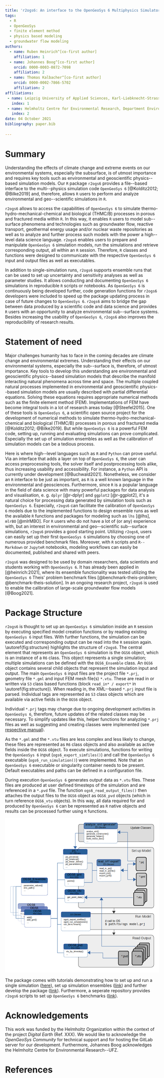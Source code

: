 ```yaml
---
title: 'r2ogs6: An interface to the OpenGeoSys 6 Multiphysics Simulator'
tags:
  - R
  - OpenGeoSys
  - finite element method
  - physics based modeling
  - groundwater flow modeling
authors:
  - name: Ruben Heinrich^[co-first author]
    affiliation: 1
  - name: Johannes Boog^[co-first author]
    orcid: 0000-0003-0872-7098
    affiliation: 2
  - name: Thomas Kalbacher^[co-first author]
    orcid: 0000-0002-7866-5702
    affiliation: 2
affiliations:
 - name: Leipzig University of Applied Sciences, Karl-Liebknecht-Strasse 132, 04277 Leipzig, Germany
   index: 1
 - name: Helmholtz Centre for Environmental Research, Department Environmental Informatics, Permoser Str. 15, 04318 Leipzig, Germany
   index: 2
date: 04 October 2021
bibliography: paper.bib

---
```


# Summary

<!--etwas Einleitung ist doch noetig. Ich weiss, ich hatte das vorher in den saechsten Abschnitt verschobe. Asche auf mein Haupt.-->
Understanding the effects of climate change and extreme events on our environmental systems, especially the subsurface, is of utmost importance and requires key tools such as environmental and geoscientific physics--based simulation models.
Our `R` package `r2ogs6` provides a file--based interface to the multi--physics simulation code `OpenGeoSys 6` [@Kolditz2012; @Bilke2019] and, therefore, allows `R` users to perform and analyze environmental and geo--scientific simulations in `R`.
<!--`OpenGeoSys 6` itself is a scientific open source project for the development of numerical methods to simulate (coupled) thermo-hydro-mechanical-chemical and biological (THMC/B) processes in porous and fractured media [@ogs].-->
`r2ogs6` allows to access the capabilities of `OpenGeoSys 6` to simulate thermo-hydro-mechanical-chemical and biological (THMC/B) processes in porous and fractured media within `R`.
In this way, it enables `R` users to model sub--surface phenomena and technologies such as groundwater flow, reactive transport, geothermal energy usage and/or nuclear waste repositories as well as to analyze and further process such models with the power a high--level data science language.
`r2ogs6` enables users to prepare and manipulate `OpenGeoSys 6` simulation models, run the simulations and retrieve corresponding output, all within an `R` session.
Therefore, `R` classes and functions were designed to communicate with the respective `OpenGeoSys 6` input and output files as well as executables.
<!--Simulation parameters can be defined in `R` by either reading in existing input files or manually using dedicated class objects.
After all parameters have been defined, simulations can be started from `R` without having to switch to the command line.
Finally, the output files can be read in to analyse the model results.
Furthermore, `r2ogs6` can also generate `R` scripts from existing `OpenGeoSys 6` input files.-->
In addition to single-simulation runs, `r2ogs6` supports ensemble runs that can be used to set up uncertainty and sensitivity analyses as well as parameter studies.
It allows conducting and documenting `OpenGeoSys 6` simulations in reproducible `R` scripts or notebooks.
As `OpenGeoSys 6` is continuously being developed further, code generation functions for `r2ogs6` developers were included to speed up the package updating process in case of future changes to `OpenGeoSys 6`.
`r2ogs6` aims to bridge the gap between data produced by a scientific code and data science and provides `R` users with an opportunity to analyze environmental sub--surface systems.
Besides increasing the usability of `OpenGeoSys 6`, `r2ogs6` also improves the reproducibility of research results.



# Statement of need

Major challenges humanity has to face in the coming decades are climate change and environmental extremes.
Understanding their effects on our environmental systems, especially the sub--surface is, therefore, of utmost importance.
Key tools to develop this understanding are environmental and geoscientific physics--based simulation models that describe the manifold interacting natural phenomena across time and space.
The multiple coupled natural processes implemented in environmental and geoscientific physics--based simulation models are usually described with partial differential equations.
Solving these equations requires appropriate numerical methods such as the finite element method (FEM).
Implementations of FEM have become integral tools in a lot of research areas today [@Steefel2015].
One of these tools is `OpenGeoSys 6`, a scientific open source project for the development of numerical methods to simulate thermo-hydro-mechanical-chemical and biological (THMC/B) processes in porous and fractured media [@Kolditz2012; @Bilke2019].
But while `OpenGeoSys 6` is a powerful FEM code, setting up, running and evaluating simulations can prove complicated.
Especially the set up of simulation ensembles as well as the calibration of simulation models can be a tedious process.

Here is where high--level languages such as `R` and `Python` can prove useful.
Via an interface that adds a layer on top of `OpenGeoSys 6`, the user can access preprocessing tools, the solver itself and postprocessing tools alike, thus increasing usability and accessibility.
For instance, a `Python` API is currently under development [@Buchwald2021]. Nonetheless, we consider an `R` interface to be just as important, as `R` is a well known language in the environmental and geosciences.
Furthermore, since `R` is a popular language in the field of data science with many powerful packages for data analysis and visualisation, e. g. `dplyr` [@r-dplyr] and `ggplot2` [@r-ggplot2], it's a natural choice for processing data generated by simulation tools such as `OpenGeoSys 6`.
Especially, `r2ogs6` can facilitate the calibration of `OpenGeoSys 6` models due to the implemented functions to design ensemble runs as well the available `R` functions and packages for modeling such as  `lhs` [@lhs], `mlrBO` [@mlrMBO].
For `R` users who do not have a lot of (or any) experience with, but an interest in environmental and geo--scientific sub--surface simulations, `r2ogs6` provides a good starting point.
Utilizing `r2ogs6`, users can easily set up their first `OpenGeoSys 6` simulations by choosing one of numerous provided benchmark files.
Moreover, with `R` scripts and `R--Markdown` or `JupyteR` notebooks, modeling workflows can easily be documented, published and shared with peers.

`r2ogs6` was designed to be used by domain researchers, data scientists and students working with `OpenGeoSys 6`.
It has already been applied in [@heinrich:2021], where its ensemble functionality was tested utilizing the `OpenGeoSys 6` Theis' problem benchmark files [@benchmark-theis-problem; @benchmark-theis-solution].
In an ongoing research project, `r2ogs6` is used to enable the calibration of large-scale groundwater flow models [@Boog2021].


# Package Structure

`r2ogs6` is thought to set up an `OpenGeoSys 6` simulation inside an `R` session by executing specified model creation functions or by reading existing `OpenGeoSys 6` input files.
With further functions, the simulation can be executed and corresponding output can be read into the `R` session again.
\autoref{fig:structure} highlights the structure of `r2ogs6`.
The central element that represents an `OpenGeoSys 6` simulation is the `OGS6` object, which is an instance of a `R6` class.
This object represents a single simulation; multiple simulations can be defined with the `OGS6_Ensemble` class.
An `OGS6` object contains several child objects that represent the simulation input and output.
The main `OpenGeoSys 6` input files are the project file `*.prj`, geometry file `*.gml` and input FEM mesh file(s) `*.vtu`.
These are read in or written via `S3` class based functions (block `read_in* / export*` in  \autoref{fig:structure}).
When reading in, the XML--based `*.prj` input file is parsed. Individual tags are represented as `S3` class objects which are available via active fields in the `OGS6` object.
<!--`S3` classes for the `*.prj` file tags were preferred over one entire `R6 class` for reasons of simplicity.-->
Individual `*.prj` tags may change due to ongoing development activities in `OpenGeoSys 6`, therefore, future updates of the related classes may be necessary.
To simplify updates like this, helper functions for analyzing `*.prj` files as well as suggesting and creating classes were implemented (see [respective manual](https://gitlab.opengeosys.org/ogs/tools/r2ogs6/-/blob/master/vignettes/dev_workflow_vignette.Rmd)).

As the `*.gml` and the `*.vtu` files are less complex and less likely to change, these files are represented as `R6` class objects and also available as active fields inside the `OGS6` object.
To execute simulations, functions for writing the `OpenGeoSys 6` input (`ogs6_export_simfiles()`) and call the `OpenGeoSys 6` executable (`ogs6_run_simulation()`) were implemented.
Note that an `OpenGeoSys 6` executable or singularity container needs to be present.
Default executables and paths can be defined in a configuration file.

During execution `OpenGeoSys 6` generates output data as `*.vtu` files.
These files are produced at user defined timesteps of the simulation and are referenced in a `*.pvd` file.
The function `ogs6_read_output_files()` then attaches the output files to the `OGS6` object as `OGS6_pvd` objects (which in turn reference `OGS6_vtu` objects).
In this way, all data required for and produced by `OpenGeoSys 6` can be represented as `R` native objects and results can be processed further using `R` functions.

![Schematic of the `r2ogs6` structure.\label{fig:structure}](r2ogs6_structure_schematic.png)

The package comes with tutorials demonstrating how to set up and run a single simulation ([here](https://gitlab.opengeosys.org/ogs/tools/r2ogs6/-/blob/master/vignettes/user_workflow_vignette.Rmd)), set up simulation ensembles ([link](https://gitlab.opengeosys.org/ogs/tools/r2ogs6/-/blob/master/vignettes/ensemble_workflow_vignette.Rmd)) and further develop the package ([link](https://gitlab.opengeosys.org/ogs/tools/r2ogs6/-/blob/master/vignettes/dev_workflow_vignette.Rmd)).
Furthermore, a seperate repository provides `r2ogs6` scripts to set up `OpenGeoSys 6` benchmarks ([link](https://gitlab.opengeosys.org/ogs/tools/r2ogs6_benchmarks)).


# Acknowledgements

This work was funded by the Helmholtz Organization within the context of the project *Digital Earth* (Ref. XXX).
We would like to acknowledge the *OpenGeoSys Community* for technical support and for hosting the GitLab server for our development.
Furthermore, Johannes Boog acknowledges the Helmholtz Centre for Environmental Research--UFZ.


# References

